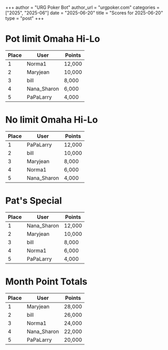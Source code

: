 +++
author = "URG Poker Bot"
author_url = "urgpoker.com"
categories = ["2025", "2025-06"]
date = "2025-06-20"
title = "Scores for 2025-06-20"
type = "post"
+++
# Pot limit Omaha Hi-Lo

| Place | User | Points |
|-------|------|--------|
| 1 | Norma1 | 12,000 |
| 2 | Maryjean | 10,000 |
| 3 | bill | 8,000 |
| 4 | Nana_Sharon | 6,000 |
| 5 | PaPaLarry | 4,000 |

# No limit Omaha Hi-Lo

| Place | User | Points |
|-------|------|--------|
| 1 | PaPaLarry | 12,000 |
| 2 | bill | 10,000 |
| 3 | Maryjean | 8,000 |
| 4 | Norma1 | 6,000 |
| 5 | Nana_Sharon | 4,000 |

# Pat's Special

| Place | User | Points |
|-------|------|--------|
| 1 | Nana_Sharon | 12,000 |
| 2 | Maryjean | 10,000 |
| 3 | bill | 8,000 |
| 4 | Norma1 | 6,000 |
| 5 | PaPaLarry | 4,000 |

# Month Point Totals

| Place | User | Points |
|-------|------|--------|
| 1 | Maryjean | 28,000 |
| 2 | bill | 26,000 |
| 3 | Norma1 | 24,000 |
| 4 | Nana_Sharon | 22,000 |
| 5 | PaPaLarry | 20,000 |
